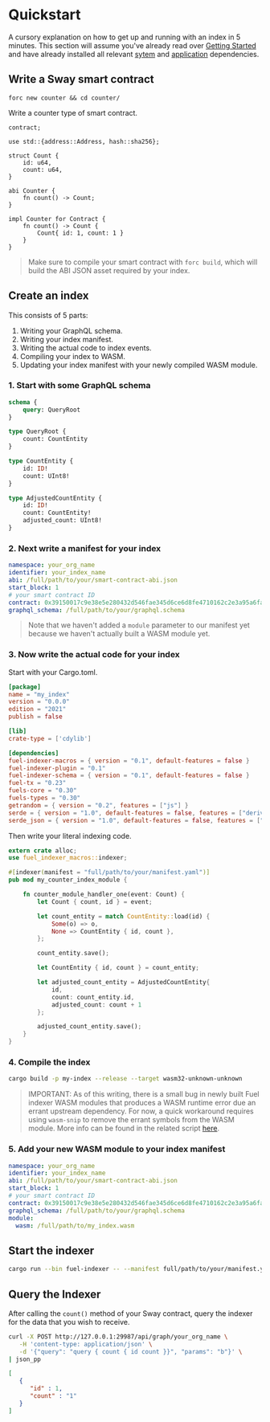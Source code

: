 # Quickstart

A cursory explanation on how to get up and running with an index in 5 minutes. This section will assume you've already read over [Getting Started](./../getting-started/index.md) and have already installed all relevant [sytem](./../getting-started/system-dependencies.md) and [application](./../getting-started/application-dependencies.md) dependencies.

## Write a Sway smart contract

`forc new counter && cd counter/`

Write a counter type of smart contract.

```sway
contract;

use std::{address::Address, hash::sha256};

struct Count {
    id: u64,
    count: u64,
}

abi Counter {
    fn count() -> Count;
}

impl Counter for Contract {
    fn count() -> Count {
        Count{ id: 1, count: 1 }
    }
}
```

> Make sure to compile your smart contract with `forc build`, which will build the ABI JSON asset required by your index.

## Create an index

This consists of 5 parts:

1. Writing your GraphQL schema.
2. Writing your index manifest.
3. Writing the actual code to index events.
4. Compiling your index to WASM.
5. Updating your index manifest with your newly compiled WASM module.

### 1. Start with some GraphQL schema

```graphql
schema {
    query: QueryRoot
}

type QueryRoot {
    count: CountEntity
}

type CountEntity {
    id: ID!
    count: UInt8!
}

type AdjustedCountEntity {
    id: ID!
    count: CountEntity!
    adjusted_count: UInt8!
}
```

### 2. Next write a manifest for your index

```yaml
namespace: your_org_name
identifier: your_index_name
abi: /full/path/to/your/smart-contract-abi.json
start_block: 1
# your smart contract ID
contract: 0x39150017c9e38e5e280432d546fae345d6ce6d8fe4710162c2e3a95a6faff051 
graphql_schema: /full/path/to/your/graphql.schema
```

> Note that we haven't added a `module` parameter to our manifest yet because we haven't actually built a WASM module yet.

### 3. Now write the actual code for your index

Start with your Cargo.toml.

```toml
[package]
name = "my_index"
version = "0.0.0"
edition = "2021"
publish = false

[lib]
crate-type = ['cdylib']

[dependencies]
fuel-indexer-macros = { version = "0.1", default-features = false }
fuel-indexer-plugin = "0.1"
fuel-indexer-schema = { version = "0.1", default-features = false }
fuel-tx = "0.23"
fuels-core = "0.30"
fuels-types = "0.30"
getrandom = { version = "0.2", features = ["js"] }
serde = { version = "1.0", default-features = false, features = ["derive"] }
serde_json = { version = "1.0", default-features = false, features = ["alloc"] }
```

Then write your literal indexing code.

```rust
extern crate alloc;
use fuel_indexer_macros::indexer;

#[indexer(manifest = "full/path/to/your/manifest.yaml")]
pub mod my_counter_index_module {

    fn counter_module_handler_one(event: Count) {
        let Count { count, id } = event;

        let count_entity = match CountEntity::load(id) {
            Some(o) => o,
            None => CountEntity { id, count },
        };

        count_entity.save();

        let CountEntity { id, count } = count_entity;

        let adjusted_count_entity = AdjustedCountEntity{ 
            id, 
            count: count_entity.id, 
            adjusted_count: count + 1
        };

        adjusted_count_entity.save();
    }
}

```

### 4. Compile the index

```bash
cargo build -p my-index --release --target wasm32-unknown-unknown
```

> IMPORTANT: As of this writing, there is a small bug in newly built Fuel indexer WASM modules that produces a WASM runtime error due an errant upstream dependency. For now, a quick workaround requires using `wasm-snip` to remove the errant symbols from the WASM module. More info can be found in the related script [here](https://github.com/FuelLabs/fuel-indexer/blob/master/scripts/stripper.bash).

### 5. Add your new WASM module to your index manifest

```yaml
namespace: your_org_name
identifier: your_index_name
abi: /full/path/to/your/smart-contract-abi.json
start_block: 1
# your smart contract ID
contract: 0x39150017c9e38e5e280432d546fae345d6ce6d8fe4710162c2e3a95a6faff051 
graphql_schema: /full/path/to/your/graphql.schema
module:
  wasm: /full/path/to/my_index.wasm
```

## Start the indexer

```sh
cargo run --bin fuel-indexer -- --manifest full/path/to/your/manifest.yaml
```

## Query the Indexer

After calling the `count()` method of your Sway contract, query the indexer for the data that you wish to receive.

```sh
curl -X POST http://127.0.0.1:29987/api/graph/your_org_name \
   -H 'content-type: application/json' \
   -d '{"query": "query { count { id count }}", "params": "b"}' \
| json_pp
```

```json
[
   {
      "id" : 1,
      "count" : "1"
   }
]
```
